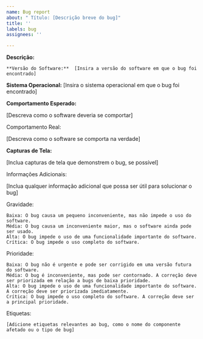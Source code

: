 ```yaml
---
name: Bug report
about: " Título: [Descrição breve do bug]"
title: ''
labels: bug
assignees: ''

---
```


**Descrição:** 

    **Versão do Software:**  [Insira a versão do software em que o bug foi encontrado]
   **Sistema Operacional:** [Insira o sistema operacional em que o bug foi encontrado]


**Comportamento Esperado:** 

[Descreva como o software deveria se comportar]

Comportamento Real:

[Descreva como o software se comporta na verdade]

**Capturas de Tela:** 

[Inclua capturas de tela que demonstrem o bug, se possível]

Informações Adicionais:

[Inclua qualquer informação adicional que possa ser útil para solucionar o bug]

Gravidade:

    Baixa: O bug causa um pequeno inconveniente, mas não impede o uso do software.
    Média: O bug causa um inconveniente maior, mas o software ainda pode ser usado.
    Alta: O bug impede o uso de uma funcionalidade importante do software.
    Crítica: O bug impede o uso completo do software.

Prioridade:

    Baixa: O bug não é urgente e pode ser corrigido em uma versão futura do software.
    Média: O bug é inconveniente, mas pode ser contornado. A correção deve ser priorizada em relação a bugs de baixa prioridade.
    Alta: O bug impede o uso de uma funcionalidade importante do software. A correção deve ser priorizada imediatamente.
    Crítica: O bug impede o uso completo do software. A correção deve ser a principal prioridade.

Etiquetas:

    [Adicione etiquetas relevantes ao bug, como o nome do componente afetado ou o tipo de bug]

